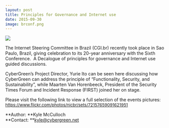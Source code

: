 ```yaml
---
layout: post
title: Principles for Governance and Internet use
date: 2015-09-30
image: brconf.png
---
```

![]({{site.media}}img.png)

The Internet Steering Committee in Brazil (CGI.br) recently took place in Sao Paulo, Brazil, giving celebration to its 20-year anniversary with the Sixth Conference.  A Decalogue of principles for governance and Internet use guided discussions.  

CyberGreen’s Project Director, Yurie Ito can be seen here discussing how CyberGreen can address the principle of “Functionality, Security, and Sustainability”, while Maarten Van Horenbeeck, President of the Security Times Forum and Incident Response (FIRST) joined her on stage.

Please visit the following link to view a full selection of the events pictures:  [<span style="font-size:10.0pt">https://www.flickr.com/photos/nicbr/sets/72157659091621951</span>](https://www.flickr.com/photos/nicbr/sets/72157659091621951)

**Author: **Kyle McCulloch  
**Contact: **kyle@cybergreen.net
